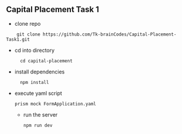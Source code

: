 ## Capital Placement Task 1

- clone repo
  
```shell
    git clone https://github.com/Tk-brainCodes/Capital-Placement-Task1.git
 ```

- cd into directory
  ```shell
    cd capital-placement
  ```
- install dependencies
  ```shell
    npm install
  ```
- execute yaml script
  ```shell
  prism mock FormApplication.yaml
  ```
  - run the server
    ```shell
    npm run dev
    ```
  
